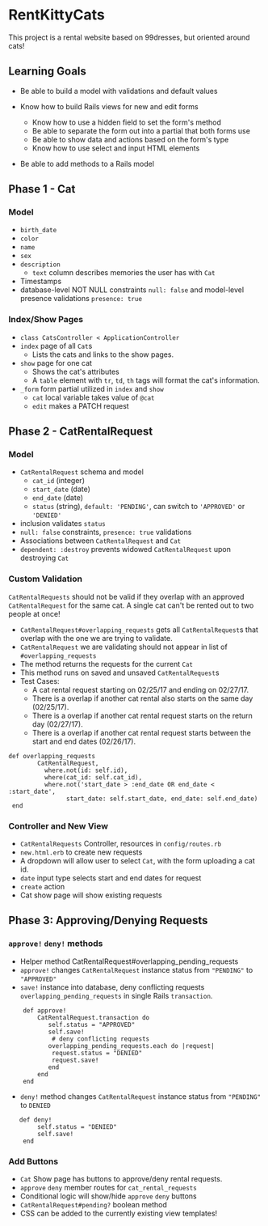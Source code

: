 # RentKittyCats

This project is a rental website based on 99dresses, but oriented around cats!

## Learning Goals
* Be able to build a model with validations and default values
* Know how to build Rails views for new and edit forms
    * Know how to use a hidden field to set the form's method
    * Be able to separate the form out into a partial that both forms use
    * Be able to show data and actions based on the form's type
    * Know how to use select and input HTML elements

* Be able to add methods to a Rails model

## Phase 1 - Cat

### Model
* ```birth_date```
* ```color```
* ```name```
* ```sex```
* ```description```
    * ```text``` column describes memories the user has with ```Cat```
* Timestamps
* database-level NOT NULL constraints ```null: false``` and model-level presence validations ```presence: true```

### Index/Show Pages
* ```class CatsController < ApplicationController```
* ```index``` page of all ```Cat```s
    * Lists the cats and links to the show pages.
* ```show``` page for one cat
    * Shows the cat's attributes
    * A ```table``` element with ```tr```, ```td```, ```th``` tags will
    format the cat's information.
* ```_form``` form partial utilized in ```index``` and ```show```
    * ```cat``` local variable takes value of ```@cat```
    * ```edit``` makes a PATCH request

## Phase 2 - CatRentalRequest

### Model
* ```CatRentalRequest``` schema and model
    * ```cat_id``` (integer)
    * ```start_date``` (date)
    * ```end_date``` (date)
    * ```status``` (string), ```default: 'PENDING'```, can switch to
        ```'APPROVED'``` or ```'DENIED'``` 
* inclusion validates ```status```
* ```null: false``` constraints, ```presence: true``` validations
* Associations between ```CatRentalRequest``` and ```Cat```
* ```dependent: :destroy``` prevents widowed ```CatRentalRequest``` upon destroying ```Cat```

### Custom Validation
```CatRentalRequests``` should not be valid if they overlap with an approved ```CatRentalRequest``` for the same cat. A single cat can't be rented out to two people at once!

* ```CatRentalRequest#overlapping_requests``` gets all ```CatRentalRequest```s that overlap with the
one we are trying to validate.
* ```CatRentalRequest``` we are validating should not appear in list
of ```#overlapping_requests```
* The method returns the requests for the current ```Cat```
* This method runs on saved and unsaved ```CatRentalRequest```s
* Test Cases:
    * A cat rental request starting on 02/25/17 and ending on 02/27/17.
    * There is a overlap if another cat rental also starts on the same day (02/25/17).
    * There is a overlap if another cat rental request starts on the return day (02/27/17).
    * There is a overlap if another cat rental request starts between the start and end dates (02/26/17).

```
def overlapping_requests
        CatRentalRequest,
          where.not(id: self.id),
          where(cat_id: self.cat_id),
          where.not('start_date > :end_date OR end_date < :start_date',
                start_date: self.start_date, end_date: self.end_date)
 end
```

### Controller and New View
* ```CatRentalRequests``` Controller, resources in ```config/routes.rb```
* ```new.html.erb``` to create new requests
* A dropdown will allow user to select ```Cat```, with the form uploading a cat id.
* ```date``` input type selects start and end dates for request
* ```create``` action
* Cat show page will show existing requests

## Phase 3: Approving/Denying Requests

### ```approve!``` ```deny!``` methods
* Helper method CatRentalRequest#overlapping_pending_requests
* ```approve!``` changes ```CatRentalRequest``` instance status
from ```"PENDING"``` to ```"APPROVED"```
* ```save!``` instance into database, deny conflicting requests ```overlapping_pending_requests``` in
single Rails ```transaction```.
```
    def approve!
        CatRentalRequest.transaction do
           self.status = "APPROVED"
           self.save!
            # deny conflicting requests
           overlapping_pending_requests.each do |request|
            request.status = "DENIED"
            request.save!
           end
        end
    end
```
* ```deny!``` method changes ```CatRentalRequest``` instance status
from ```"PENDING"``` to ```DENIED```
```
   def deny!
        self.status = "DENIED"
        self.save!
    end
```
### Add Buttons
* ```Cat``` Show page has buttons to approve/deny rental requests.
* ```approve``` ```deny``` member routes for ```cat_rental_requests```
* Conditional logic will show/hide ```approve``` ```deny``` buttons
* ```CatRentalRequest#pending?``` boolean method
* CSS can be added to the currently existing view templates!